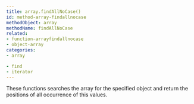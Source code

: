 ```yaml
---
title: array.findAllNoCase()
id: method-array-findallnocase
methodObject: array
methodName: findAllNoCase
related:
- function-arrayfindallnocase
- object-array
categories:
- array

- find
- iterator
---
```


These functions searches the array for the specified object and return the positions of all occurrence of this values.
